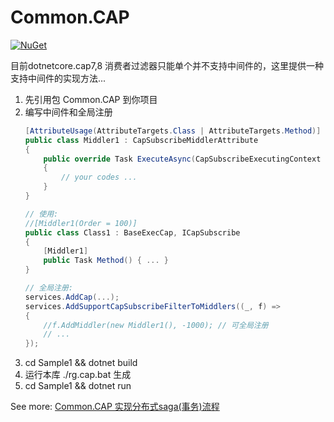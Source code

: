 # Common.CAP

[![NuGet](https://img.shields.io/nuget/v/Common.CAP.svg?style=flat)](https://www.nuget.org/packages/Common.CAP#versions-body-tab)

目前dotnetcore.cap7,8 消费者过滤器只能单个并不支持中间件的，这里提供一种支持中间件的实现方法...

1. 先引用包 Common.CAP 到你项目
2. 编写中间件和全局注册
   ```cs
   [AttributeUsage(AttributeTargets.Class | AttributeTargets.Method)]
   public class Middler1 : CapSubscribeMiddlerAttribute
   {
       public override Task ExecuteAsync(CapSubscribeExecutingContext context, CapSubscribeMiddlerExecuteFunc next)
       {
           // your codes ...
       }
   }
   
   // 使用:
   //[Middler1(Order = 100)]
   public class Class1 : BaseExecCap, ICapSubscribe
   {
       [Middler1]
       public Task Method() { ... }
   }
   
   // 全局注册:
   services.AddCap(...);
   services.AddSupportCapSubscribeFilterToMiddlers((_, f) => 
   {
       //f.AddMiddler(new Middler1(), -1000); // 可全局注册
       // ...
   });
   ```
3. cd Sample1 && dotnet build
4. 运行本库 ./rg.cap.bat 生成
5. cd Sample1 && dotnet run

See more: 
[Common.CAP 实现分布式saga(事务)流程](./Sample2/README.md)
